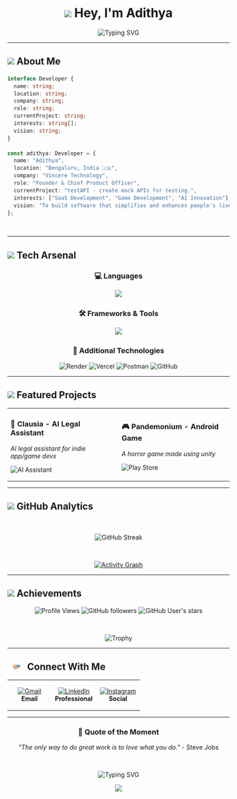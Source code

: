 <div align="center">

# <img src="https://media.giphy.com/media/hvRJCLFzcasrR4ia7z/giphy.gif" width="30px"> Hey, I'm Adithya

![Typing SVG](https://readme-typing-svg.herokuapp.com?font=Fira+Code&size=25&duration=3000&pause=1000&color=FF6B9D&background=FFFFFF00&center=true&vCenter=true&multiline=true&width=800&height=120&lines=Full+Stack+Developer+%7C+Game+Developer;Building+Ghost+-+Local+chaos+testing+tool.;Creating+Next-Gen+SaaS+Tools;)

</div>

---

## <img src="https://media.giphy.com/media/iY8CRBdQXODJSCERIr/giphy.gif" width="30px"> About Me

```typescript
interface Developer {
  name: string;
  location: string;
  company: string;
  role: string;
  currentProject: string;
  interests: string[];
  vision: string;
}

const adithya: Developer = {
  name: "Adithya",
  location: "Bengaluru, India 🇮🇳",
  company: "Vincere Technology",
  role: "Founder & Chief Product Officer",
  currentProject: "testAPI - create mock APIs for testing.",
  interests: ["SaaS Development", "Game Development", "AI Innovation"],
  vision: "To build software that simplifies and enhances people's lives ✨"
};
```

<br clear="both">

---

## <img src="https://media2.giphy.com/media/QssGEmpkyEOhBCb7e1/giphy.gif?cid=ecf05e47a0n3gi1bfqntqmob8g9aid1oyj2wr3ds3mg700bl&rid=giphy.gif" width="25px"> Tech Arsenal

<div align="center">

### 💻 Languages
<p>
  <img src="https://skillicons.dev/icons?i=cs,typescript,python,dart" />
</p>

### 🛠️ Frameworks & Tools  
<p>
  <img src="https://skillicons.dev/icons?i=unity,nextjs,nestjs,flutter,supabase,postgresql,express" />
</p>

### 🔧 Additional Technologies
![Render](https://img.shields.io/badge/-Render-46E3B7?style=flat-square&logo=render&logoColor=white)
![Vercel](https://img.shields.io/badge/-Vercel-000000?style=flat-square&logo=vercel&logoColor=white)
![Postman](https://img.shields.io/badge/-Postman-FF6C37?style=flat-square&logo=postman&logoColor=white)
![GitHub](https://img.shields.io/badge/-GitHub-181717?style=flat-square&logo=github&logoColor=white)

</div>

---

## <img src="https://media.giphy.com/media/VgCDAzcKvsR6OM0uWg/giphy.gif" width="30px"> Featured Projects

<div align="center">

<table>
<tr>
<td width="50%">

### 🤖 Clausia - AI Legal Assistant
*AI legal assistant for indie app/game devs*

![AI Assistant](https://img.shields.io/badge/AI%20Legal%20Assistant-Deployed-34A853?style=for-the-badge&logo=openai&logoColor=white)

</td>
<td width="50%">

### 🎮 Pandemonium - Android Game
*A horror game made using unity*

![Play Store](https://img.shields.io/badge/Google%20Play-Published-34A853?style=for-the-badge&logo=google-play&logoColor=white)

</td>
</tr>
</table>

</div>

---

## <img src="https://media.giphy.com/media/W5eoZHPpUx9sapR0eu/giphy.gif" width="30px"> GitHub Analytics

<div align="center">

<br>

![GitHub Streak](https://github-readme-streak-stats.herokuapp.com/?user=aDiThYa-808&theme=react&border=FF6B9D&stroke=FF6B9D&ring=FFE66D&fire=FF6B9D&currStreakLabel=FFE66D&sideNums=FFFFFF&currStreakNum=FFFFFF&sideLabels=FFFFFF&dates=FFFFFF&background=0D1117)

<br>

[![Activity Graph](https://github-readme-activity-graph.vercel.app/graph?username=aDiThYa-808&theme=react-dark&bg_color=0D1117&color=FF6B9D&line=FFE66D&point=FF6B9D&area=true&hide_border=true)](https://github.com/ashutosh00710/github-readme-activity-graph)

</div>

---

## <img src="https://media.giphy.com/media/LnQjpWaON8nhr21vNW/giphy.gif" width="30px"> Achievements

<div align="center">

![Profile Views](https://komarev.com/ghpvc/?username=aDiThYa-808&color=FF6B9D&style=for-the-badge&label=Profile+Views)
![GitHub followers](https://img.shields.io/github/followers/aDiThYa-808?color=FF6B9D&logoColor=white&style=for-the-badge&logo=github&label=Followers)
![GitHub User's stars](https://img.shields.io/github/stars/aDiThYa-808?color=FFE66D&logoColor=white&style=for-the-badge&logo=github&label=Total%20Stars)

<br>

![Trophy](https://github-profile-trophy.vercel.app/?username=aDiThYa-808&theme=radical&no-frame=false&no-bg=false&margin-w=4&row=2&column=4)

</div>

---

## <img src="https://github.com/0xAbdulKhalid/0xAbdulKhalid/raw/main/assets/mdImages/handshake.gif" width="40px"> Connect With Me

<div align="center">

<table>
<tr>
<td align="center" width="33%">

[![Gmail](https://img.shields.io/badge/Gmail-D14836?style=for-the-badge&logo=gmail&logoColor=white)](mailto:adithyas824@gmail.com)
<br>
**Email**

</td>
<td align="center" width="33%">

[![LinkedIn](https://img.shields.io/badge/LinkedIn-0077B5?style=for-the-badge&logo=linkedin&logoColor=white)](https://www.linkedin.com/in/adithya-s-088272287/)
<br>
**Professional**

</td>
<td align="center" width="33%">

[![Instagram](https://img.shields.io/badge/Instagram-E4405F?style=for-the-badge&logo=instagram&logoColor=white)](https://instagram.com/a_d_i_.x)
<br>
**Social**

</td>
</tr>
</table>

</div>

---

<div align="center">

### 💭 Quote of the Moment
*"The only way to do great work is to love what you do."* - Steve Jobs

<br>

![Typing SVG](https://readme-typing-svg.herokuapp.com?font=Fira+Code&size=18&duration=4000&pause=1000&color=FF6B9D&background=FFFFFF00&center=true&vCenter=true&width=500&lines=Thanks+for+visiting+my+profile!;Let's+build+something+amazing+together!;Always+learning%2C+always+growing+%F0%9F%9A%80)

<img src="https://capsule-render.vercel.app/api?type=waving&color=gradient&customColorList=6,11,20&height=100&section=footer"/>

</div>
